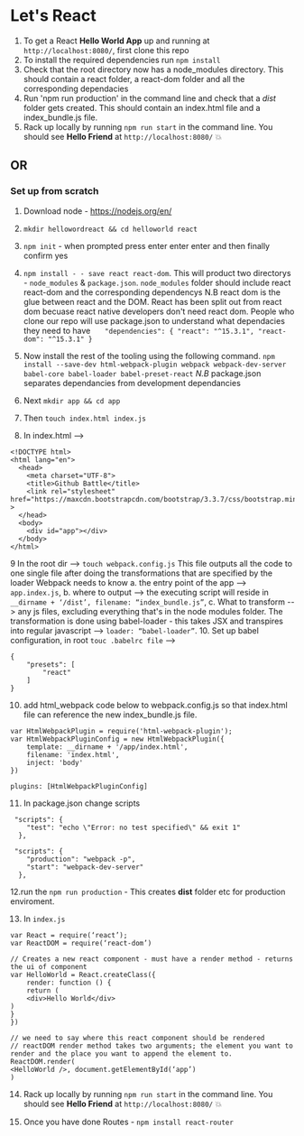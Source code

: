# Let's React

1. To get a React **Hello World App** up and running at `http://localhost:8080/`, first clone this repo
2. To install the required dependencies run `npm install`
3. Check that the root directory now has a node_modules directory. This should contain a react folder, a react-dom folder and all the corresponding dependacies
4. Run 'npm run production' in the command line and check that a *dist* folder gets created. This should contain an index.html file and a index_bundle.js file.
5. Rack up locally by running `npm run start` in the command line. You should see **Hello Friend** at `http://localhost:8080/` 💥


## OR 

### **Set up from scratch** 

1. Download node - https://nodejs.org/en/
2. `mkdir hellowordreact && cd helloworld react` 
3. `npm init` - when prompted press enter enter enter and then finally confirm yes
4. `npm install - - save react react-dom`. This will product two directorys - `node_modules` & `package.json`. `node_modules` folder should include react react-dom and the corresponding dependencys
N.B react dom is the glue between react and the DOM. React has been split out from react dom becuase react native developers don't need react dom.
People who clone our repo will use package.json to understand what dependacies they need to have
`   "dependencies": {
    "react": "^15.3.1",
    "react-dom": "^15.3.1"
  }`

5. Now install the rest of the tooling using the following command.
`npm install --save-dev html-webpack-plugin webpack webpack-dev-server babel-core babel-loader babel-preset-react`
*N.B* package.json separates dependancies from development dependancies
6. Next `mkdir app && cd app`
7. Then `touch index.html index.js`
8. In index.html --> 
``` 
<!DOCTYPE html>
<html lang="en">
  <head>
    <meta charset="UTF-8">
    <title>Github Battle</title>
    <link rel="stylesheet" href="https://maxcdn.bootstrapcdn.com/bootstrap/3.3.7/css/bootstrap.min.css" >
  </head>
  <body>
  	<div id="app"></div>
  </body>
</html>
````
9 In the root dir —> `touch webpack.config.js`
This file outputs all the code to one single file after doing the transformations that are specified by the loader 
Webpack needs to know 
	a. the entry point of the app --> `app.index.js`,
	b. where to output —> the executing script will reside in `__dirname + ‘/dist’, filename: “index_bundle.js”`,
    c. What to transform --> any js files, excluding everything that's in the node modules folder. The transformation is done using  babel-loader - this takes JSX and transpires into regular javascript —> `loader: “babel-loader”`. 
10. Set up babel configuration, in root `touc .babelrc file` -->
``` 
{
	"presets": [
		"react"
	]
}
```

10. add html_webpack code below to webpack.config.js so that index.html file can reference the new index_bundle.js file.
```
var HtmlWebpackPlugin = require('html-webpack-plugin');
var HtmlWebpackPluginConfig = new HtmlWebpackPlugin({
	template: __dirname + '/app/index.html',
	filename: 'index.html',
	inject: 'body'
})
```

`plugins: [HtmlWebpackPluginConfig]`

11.  In package.json change scripts

```
 "scripts": {
    "test": "echo \"Error: no test specified\" && exit 1"
  },
  ```

```
 "scripts": {
    "production": "webpack -p",
    "start": "webpack-dev-server"
  },
  ```
 12.run the `npm run production` - This creates **dist** folder etc for production enviroment. 

13. In `index.js`
```
var React = require(‘react’);
var ReactDOM = require(‘react-dom’)

// Creates a new react component - must have a render method - returns the ui of component
var HelloWorld = React.createClass({
	render: function () {
	return (
	<div>Hello World</div>
)
}
})

// we need to say where this react component should be rendered 
// reactDOM render method takes two arguments; the element you want to render and the place you want to append the element to. 
ReactDOM.render(
<HelloWorld />, document.getElementById(‘app’)
)
```

14. Rack up locally by running `npm run start` in the command line. You should see **Hello Friend** at `http://localhost:8080/` 💥

15. Once you have done Routes - `npm install react-router`









